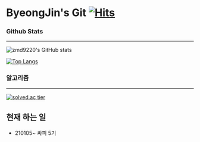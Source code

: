 # ByeongJin's Git [![Hits](https://hits.seeyoufarm.com/api/count/incr/badge.svg?url=https%3A%2F%2Fgithub.com%2Fzmd9220%2F&count_bg=%2379C83D&title_bg=%23555555&icon=&icon_color=%23E7E7E7&title=hits&edge_flat=false)](https://hits.seeyoufarm.com)



### Github Stats

---

![zmd9220's GitHub stats](https://github-readme-stats.vercel.app/api?username=zmd9220&count_private=true)

[![Top Langs](https://github-readme-stats.vercel.app/api/top-langs/?username=zmd9220)](https://github.com/anuraghazra/github-readme-stats)





### 알고리즘 

---



[![solved.ac tier](http://mazassumnida.wtf/api/v2/generate_badge?boj=zmd9220)](https://solved.ac/zmd9220)





## 현재 하는 일

- 210105~ 싸피 5기
